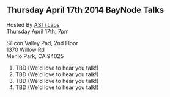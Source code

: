 ##  Thursday April 17th 2014 BayNode Talks

Hosted By [ASTi Labs](http://www.asti-usa.com)  
Thursday April 17th, 7pm

Silicon Valley Pad, 2nd Floor  
1370 Willow Rd  
Menlo Park, CA 94025


1. TBD (We'd love to hear you talk!)
2. TBD (We'd love to hear you talk!)
3. TBD (We'd love to hear you talk!)
4. TBD (We'd love to hear you talk!)

